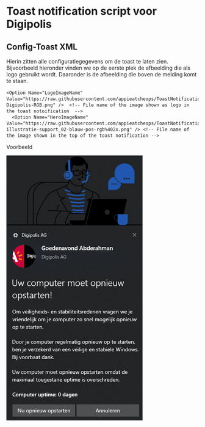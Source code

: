 # Toast notification script voor Digipolis
## Config-Toast XML
Hierin zitten alle configuratiegegevens om de toast te laten zien. Bijvoorbeeld hieronder vinden we op de eerste plek de afbeelding die als logo gebruikt wordt. Daaronder is de afbeelding die boven de melding komt te staan.

    <Option Name="LogoImageName" Value="https://raw.githubusercontent.com/appieatcheops/ToastNotificationScript2.3.0/master/Images/Logo-Digipolis-RGB.png" />  <!-- File name of the image shown as logo in the toast notoification  -->
	  <Option Name="HeroImageName" Value="https://raw.githubusercontent.com/appieatcheops/ToastNotificationScript2.3.0/master/Images/digipolis-illustratie-support_02-blauw-pos-rgb%402x.png" /> <!-- File name of the image shown in the top of the toast notification -->

Voorbeeld

![Voorbeeld notificatie](/Images/screenshot_voorbeeld.png)

